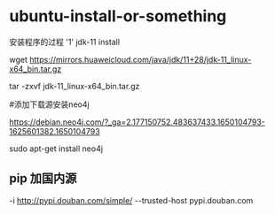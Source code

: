# ubuntu-install-or-something

安装程序的过程
  '1' jdk-11 install
  
  wget https://mirrors.huaweicloud.com/java/jdk/11+28/jdk-11_linux-x64_bin.tar.gz
  
tar -zxvf jdk-11_linux-x64_bin.tar.gz


#添加下载源安装neo4j

https://debian.neo4j.com/?_ga=2.177150752.483637433.1650104793-1625601382.1650104793

sudo apt-get install neo4j

## pip 加国内源

-i http://pypi.douban.com/simple/ --trusted-host pypi.douban.com
